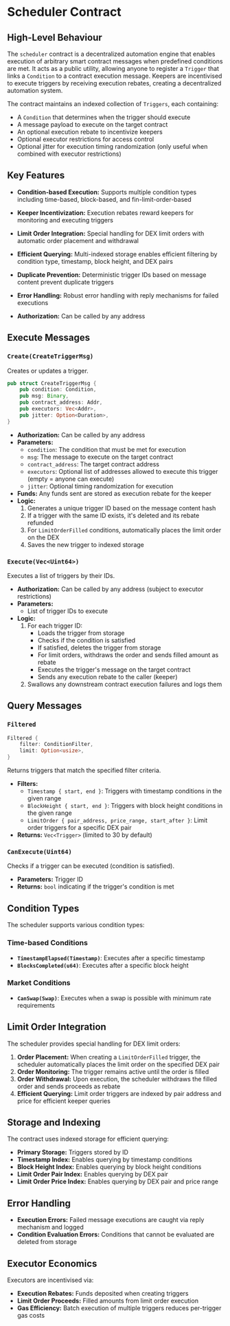 # Scheduler Contract

## High-Level Behaviour

The `scheduler` contract is a decentralized automation engine that enables execution of arbitrary smart contract messages when predefined conditions are met. It acts as a public utility, allowing anyone to register a `Trigger` that links a `Condition` to a contract execution message. Keepers are incentivised to execute triggers by receiving execution rebates, creating a decentralized automation system.

The contract maintains an indexed collection of `Triggers`, each containing:

- A `Condition` that determines when the trigger should execute
- A message payload to execute on the target contract
- An optional execution rebate to incentivize keepers
- Optional executor restrictions for access control
- Optional jitter for execution timing randomization (only useful when combined with executor restrictions)

## Key Features

- **Condition-based Execution:** Supports multiple condition types including time-based, block-based, and fin-limit-order-based
- **Keeper Incentivization:** Execution rebates reward keepers for monitoring and executing triggers
- **Limit Order Integration:** Special handling for DEX limit orders with automatic order placement and withdrawal
- **Efficient Querying:** Multi-indexed storage enables efficient filtering by condition type, timestamp, block height, and DEX pairs
- **Duplicate Prevention:** Deterministic trigger IDs based on message content prevent duplicate triggers
- **Error Handling:** Robust error handling with reply mechanisms for failed executions

- **Authorization:** Can be called by any address

## Execute Messages

### `Create(CreateTriggerMsg)`

Creates or updates a trigger.

```rust
pub struct CreateTriggerMsg {
    pub condition: Condition,
    pub msg: Binary,
    pub contract_address: Addr,
    pub executors: Vec<Addr>,
    pub jitter: Option<Duration>,
}
```

- **Authorization:** Can be called by any address
- **Parameters:**
  - `condition`: The condition that must be met for execution
  - `msg`: The message to execute on the target contract
  - `contract_address`: The target contract address
  - `executors`: Optional list of addresses allowed to execute this trigger (empty = anyone can execute)
  - `jitter`: Optional timing randomization for execution
- **Funds:** Any funds sent are stored as execution rebate for the keeper
- **Logic:**
  1. Generates a unique trigger ID based on the message content hash
  2. If a trigger with the same ID exists, it's deleted and its rebate refunded
  3. For `LimitOrderFilled` conditions, automatically places the limit order on the DEX
  4. Saves the new trigger to indexed storage

### `Execute(Vec<Uint64>)`

Executes a list of triggers by their IDs.

- **Authorization:** Can be called by any address (subject to executor restrictions)
- **Parameters:**
  - List of trigger IDs to execute
- **Logic:**
  1. For each trigger ID:
     - Loads the trigger from storage
     - Checks if the condition is satisfied
     - If satisfied, deletes the trigger from storage
     - For limit orders, withdraws the order and sends filled amount as rebate
     - Executes the trigger's message on the target contract
     - Sends any execution rebate to the caller (keeper)
  2. Swallows any downstream contract execution failures and logs them

## Query Messages

### `Filtered`

```rust
Filtered {
    filter: ConditionFilter,
    limit: Option<usize>,
}
```

Returns triggers that match the specified filter criteria.

- **Filters:**
  - `Timestamp { start, end }`: Triggers with timestamp conditions in the given range
  - `BlockHeight { start, end }`: Triggers with block height conditions in the given range
  - `LimitOrder { pair_address, price_range, start_after }`: Limit order triggers for a specific DEX pair
- **Returns:** `Vec<Trigger>` (limited to 30 by default)

### `CanExecute(Uint64)`

Checks if a trigger can be executed (condition is satisfied).

- **Parameters:** Trigger ID
- **Returns:** `bool` indicating if the trigger's condition is met

## Condition Types

The scheduler supports various condition types:

### Time-based Conditions

- **`TimestampElapsed(Timestamp)`**: Executes after a specific timestamp
- **`BlocksCompleted(u64)`**: Executes after a specific block height

### Market Conditions

- **`CanSwap(Swap)`**: Executes when a swap is possible with minimum rate requirements

## Limit Order Integration

The scheduler provides special handling for DEX limit orders:

1. **Order Placement:** When creating a `LimitOrderFilled` trigger, the scheduler automatically places the limit order on the specified DEX pair
2. **Order Monitoring:** The trigger remains active until the order is filled
3. **Order Withdrawal:** Upon execution, the scheduler withdraws the filled order and sends proceeds as rebate
4. **Efficient Querying:** Limit order triggers are indexed by pair address and price for efficient keeper queries

## Storage and Indexing

The contract uses indexed storage for efficient querying:

- **Primary Storage:** Triggers stored by ID
- **Timestamp Index:** Enables querying by timestamp conditions
- **Block Height Index:** Enables querying by block height conditions
- **Limit Order Pair Index:** Enables querying by DEX pair
- **Limit Order Price Index:** Enables querying by DEX pair and price range

## Error Handling

- **Execution Errors:** Failed message executions are caught via reply mechanism and logged
- **Condition Evaluation Errors:** Conditions that cannot be evaluated are deleted from storage

## Executor Economics

Executors are incentivised via:

- **Execution Rebates:** Funds deposited when creating triggers
- **Limit Order Proceeds:** Filled amounts from limit order execution
- **Gas Efficiency:** Batch execution of multiple triggers reduces per-trigger gas costs
